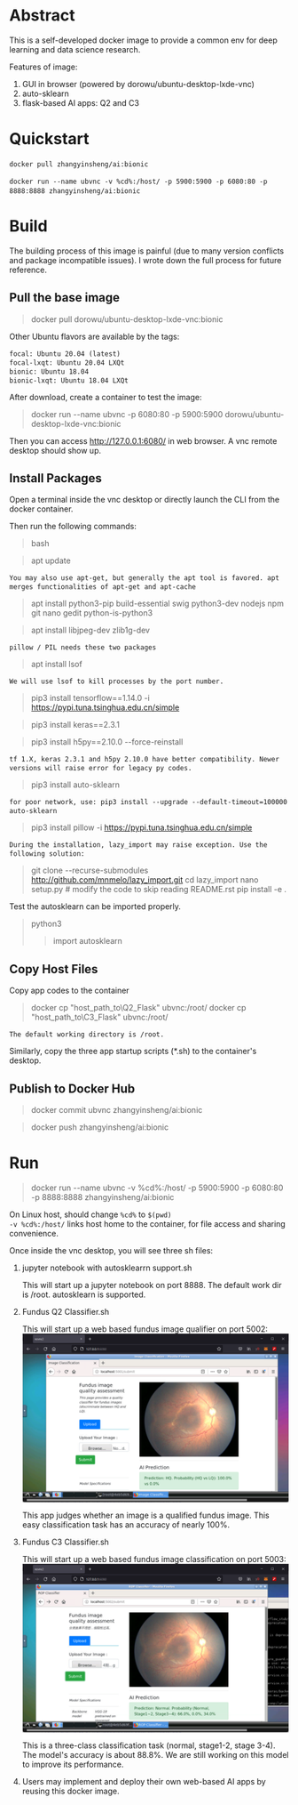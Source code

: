 # Abstract

This is a self-developed docker image to provide a common env for deep learning and data science research.

Features of image:
1. GUI in browser (powered by dorowu/ubuntu-desktop-lxde-vnc)
2. auto-sklearn
3. flask-based AI apps: Q2 and C3

# Quickstart

`docker pull zhangyinsheng/ai:bionic`

`docker run --name ubvnc -v %cd%:/host/ -p 5900:5900 -p 6080:80 -p 8888:8888 zhangyinsheng/ai:bionic`

# Build

The building process of this image is painful (due to many version conflicts and package incompatible issues). I wrote down the full process for future reference.

## Pull the base image 

> docker pull dorowu/ubuntu-desktop-lxde-vnc:bionic

Other Ubuntu flavors are available by the tags:

    focal: Ubuntu 20.04 (latest)
    focal-lxqt: Ubuntu 20.04 LXQt
    bionic: Ubuntu 18.04
    bionic-lxqt: Ubuntu 18.04 LXQt


After download, create a container to test the image: 

> docker run --name ubvnc -p 6080:80 -p 5900:5900 dorowu/ubuntu-desktop-lxde-vnc:bionic

Then you can access http://127.0.0.1:6080/ in web browser. A vnc remote desktop should show up.

## Install Packages

Open a terminal inside the vnc desktop or directly launch the CLI from the docker container.

Then run the following commands:

> bash

> apt update 

    You may also use apt-get, but generally the apt tool is favored. apt merges functionalities of apt-get and apt-cache

> apt install python3-pip build-essential swig python3-dev nodejs npm git nano gedit python-is-python3

> apt install libjpeg-dev zlib1g-dev 
 
    pillow / PIL needs these two packages

> apt install lsof

    We will use lsof to kill processes by the port number.

> pip3 install tensorflow==1.14.0 -i https://pypi.tuna.tsinghua.edu.cn/simple

> pip3 install keras==2.3.1

> pip3 install h5py==2.10.0 --force-reinstall

    tf 1.X, keras 2.3.1 and h5py 2.10.0 have better compatibility. Newer versions will raise error for legacy py codes.

> pip3 install auto-sklearn 

    for poor network, use: pip3 install --upgrade --default-timeout=100000 auto-sklearn

> pip3 install pillow  -i https://pypi.tuna.tsinghua.edu.cn/simple

    During the installation, lazy_import may raise exception. Use the following solution:

> git clone --recurse-submodules http://github.com/mnmelo/lazy_import.git
> cd lazy_import
> nano setup.py # modify the code to skip reading README.rst
> pip install -e .

Test the autosklearn can be imported properly.

> python3
  >> import autosklearn

## Copy Host Files

Copy app codes to the container

> docker cp "host_path_to\Q2_Flask" ubvnc:/root/
> docker cp "host_path_to\C3_Flask" ubvnc:/root/

    The default working directory is /root.

Similarly, copy the three app startup scripts (*.sh) to the container's desktop.

## Publish to Docker Hub

> docker commit ubvnc zhangyinsheng/ai:bionic

> docker push zhangyinsheng/ai:bionic

# Run

> docker run --name ubvnc -v %cd%:/host/ -p 5900:5900 -p 6080:80 -p 8888:8888 zhangyinsheng/ai:bionic

On Linux host, should change `%cd%` to `$(pwd)`  
`-v %cd%:/host/` links host home to the container, for file access and sharing convenience.

Once inside the vnc desktop, you will see three sh files:

1. jupyter notebook with autosklearrn support.sh 

    This will start up a jupyter notebook on port 8888. The default work dir is /root. autosklearn is supported.

2. Fundus Q2 Classifier.sh

    This will start up a web based fundus image qualifier on port 5002:
    <img src='Q2.png'>
    This app judges whether an image is a qualified fundus image. This easy classification task has an accuracy of nearly 100%.

3. Fundus C3 Classifier.sh

    This will start up a web based fundus image classification on port 5003:
    <img src='C3.png'>
    This is a three-class classification task (normal, stage1-2, stage 3-4). The model's accuracy is about 88.8%. We are still working on this model to improve its performance.

4. Users may implement and deploy their own web-based AI apps by reusing this docker image.

